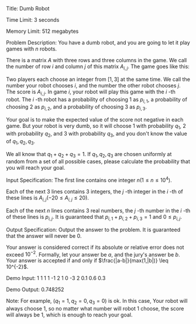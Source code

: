 Title: Dumb Robot

Time Limit: 3 seconds

Memory Limit: 512 megabytes

Problem Description:
You have a dumb robot, and you are going to let it play games with $n$ robots.

There is a matrix $A$ with three rows and three columns in the game. We call the number of row $i$ and column $j$ of this matrix $A_{i,j}$. The game goes like this:

Two players each choose an integer from $[1,3]$ at the same time. We call the number your robot chooses $i$, and the number the other robot chooses $j$.
The score is $A_{i,j}$.
In game $i$, your robot will play this game with the $i$ -th robot. The $i$ -th robot has a probability of choosing $1$ as $p_{i,1}$, a probability of choosing $2$ as $p_{i,2}$, and a probability of choosing $3$ as $p_{i,3}$.

Your goal is to make the expected value of the score not negative in each game. But your robot is very dumb, so it will choose $1$ with probability $q_1$, $2$ with probability $q_2$, and $3$ with probability $q_3$, and you don't know the value of $q_1,q_2,q_3$.

We all know that $q_1+q_2+q_3=1$. If $q_1,q_2,q_3$ are chosen uniformly at random from a set of all possible cases, please calculate the probability that you will reach your goal.

Input Specification:
The first line contains one integer $n$($1\le n\le10^4$).

Each of the next $3$ lines contains $3$ integers, the $j$ -th integer in the $i$ -th of these lines is $A_{i,j}$($-20\le A_{i,j}\le20$).

Each of the next $n$ lines contains $3$ real numbers, the $j$ -th number in the $i$ -th of these lines is $p_{i,j}$. It is guaranteed that $p_{i,1}+p_{i,2}+p_{i,3}=1$ and $0\le p_{i,j}$.

Output Specification:
Output the answer to the problem. It is guaranteed that the answer will never be $0$.

Your answer is considered correct if its absolute or relative error does not exceed $10^{-2}$. Formally, let your answer be $a$, and the jury's answer be $b$. Your answer is accepted if and only if $\frac{|a-b|}{max(1,|b|)} \leq 10^{-2}$.

Demo Input:
1
1 1 1
 -1 2 1
0 -3 2
0.1 0.6 0.3

Demo Output:
0.748252

Note:
For example, $(q_1=1,q_2=0,q_3=0)$ is ok. In this case, Your robot will always choose $1$, so no matter what number will robot $1$ choose, the score will always be $1$, which is enough to reach your goal.
